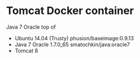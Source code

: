 # Tomcat Docker container

Java 7 Oracle top of 

* Ubuntu 14.04 (Trusty) phusion/baseimage:0.9.13
* Java 7 Oracle 1.7.0_65 smatochkin/java:oracle7
* Tomcat 8
